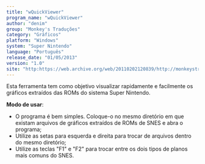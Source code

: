 ```yaml
---
title: "wQuickViewer"
program_name: "wQuickViewer"
author: "denim"
group: "Monkey's Traduções"
category: "Gráficos"
platform: "Windows"
system: "Super Nintendo"
language: "Português"
release_date: "01/05/2013"
version: "1.0"
site: "http:https://web.archive.org/web/20110202120839/http://monkeystraducoes.com/ (fora do ar)"
---
```

Esta ferramenta tem como objetivo visualizar rapidamente e facilmente os gráficos extraídos das ROMs do sistema Super Nintendo.

<b>Modo de usar</b>:

- O programa é bem simples. Coloque-o no mesmo diretório em que existam arquivos de gráficos extraídos de ROMs de SNES e abra o programa;
- Utilize as setas para esquerda e direita para trocar de arquivos dentro do mesmo diretório;
- Utilize as teclas "F1" e "F2" para trocar entre os dois tipos de planos mais comuns do SNES.
